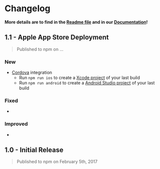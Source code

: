 # Changelog

**More details are to find in the [Readme file](README.md) and in our [Documentation](DOCUMENTATION.md)!**

## 1.1 - Apple App Store Deployment

> Published to npm on ...

### New

- [Cordova](https://cordova.apache.org/) integration
  - Run `npm run ios` to create a [Xcode project](https://developer.apple.com/xcode/) of your last build
  - Run `npm run android` to create a [Android Studio project](https://developer.android.com/studio/) of your last build

### Fixed

- 

### Improved

- 

## 1.0 - Initial Release

> Published to npm on February 5th, 2017
